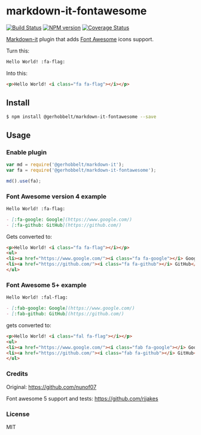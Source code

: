 # markdown-it-fontawesome

[![Build Status](https://img.shields.io/travis/GerHobbelt/markdown-it-fontawesome/master.svg?style=flat)](https://travis-ci.org/GerHobbelt/markdown-it-fontawesome)
[![NPM version](https://img.shields.io/npm/v/@gerhobbelt/markdown-it-fontawesome.svg?style=flat)](https://www.npmjs.org/package/@gerhobbelt/markdown-it-fontawesome)
[![Coverage Status](https://img.shields.io/coveralls/GerHobbelt/markdown-it-fontawesome/master.svg?style=flat)](https://coveralls.io/r/GerHobbelt/markdown-it-fontawesome?branch=master)

[Markdown-it][markdown-it] plugin that adds [Font Awesome][fontawesome] icons support.

Turn this:

```md
Hello World! :fa-flag:
```

Into this:

```html
<p>Hello World! <i class="fa fa-flag"></i></p>
```


## Install
```bash
$ npm install @gerhobbelt/markdown-it-fontawesome --save
```



## Usage


### Enable plugin

```js
var md = require('@gerhobbelt/markdown-it');
var fa = require('@gerhobbelt/markdown-it-fontawesome');

md().use(fa);
```


### Font Awesome version 4 example

```md
Hello World! :fa-flag:

- [:fa-google: Google](https://www.google.com/)
- [:fa-github: GitHub](https://github.com/)
```

Gets converted to:

```html
<p>Hello World! <i class="fa fa-flag"></i></p>
<ul>
<li><a href="https://www.google.com/"><i class="fa fa-google"></i> Google</a></li>
<li><a href="https://github.com/"><i class="fa fa-github"></i> GitHub</a></li>
</ul>
```


### Font Awesome 5+ example


```md
Hello World! :fal-flag:

- [:fab-google: Google](https://www.google.com/)
- [:fab-github: GitHub](https://github.com/)
```

gets converted to: 

```html
<p>Hello World! <i class="fal fa-flag"></i></p>
<ul>
<li><a href="https://www.google.com/"><i class="fab fa-google"></i> Google</a></li>
<li><a href="https://github.com/"><i class="fab fa-github"></i> GitHub</a></li>
</ul>
```


[markdown-it]: https://github.com/markdown-it/markdown-it
[fontawesome]: https://fortawesome.github.io/Font-Awesome/


### Credits 

Original: https://github.com/nunof07

Font awesome 5 support and tests: https://github.com/rjjakes


### License

MIT
